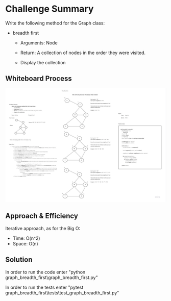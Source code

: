 # Challenge Summary
Write the following method for the Graph class:

- breadth first

    - Arguments: Node

    - Return: A collection of nodes in the order they were visited.

    - Display the collection
## Whiteboard Process
![breadth first whiteboard](grapg-breadth-first.png)

## Approach & Efficiency
 Iterative approach, as for the Big O:

- Time: O(n^2)
- Space: O(n)

## Solution
In order to run the code enter "python graph_breadth_first\graph_breadth_first.py"

In order to run the tests enter "pytest graph_breadth_first\tests\test_graph_breadth_first.py"